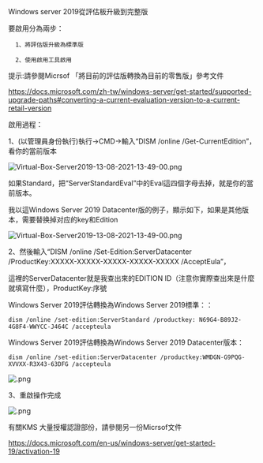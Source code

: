 Windows server 2019從評估板升級到完整版


要啟用分為兩步：

      1、將評估版升級為標準版

      2、使用啟用工具啟用
      
      
提示:請參閱Micrsof 「將目前的評估版轉換為目前的零售版」參考文件

https://docs.microsoft.com/zh-tw/windows-server/get-started/supported-upgrade-paths#converting-a-current-evaluation-version-to-a-current-retail-version 
      
      

啟用過程：

1、(以管理員身份執行)執行->CMD->輸入“DISM /online /Get-CurrentEdition”，看你的當前版本
</code></pre><p><img src="https://i.ibb.co/VtF56p7/Virtual-Box-Server2019-13-08-2021-13-54-13.png" alt="Virtual-Box-Server2019-13-08-2021-13-49-00.png" title="                   Virtual-Box-Server2019-13-08-2021-13-49-00.png"></p></div>
如果Standard，把“ServerStandardEval”中的Eval這四個字母去掉，就是你的當前版本。

我以這Windows Server 2019 Datacenter版的例子，顯示如下，如果是其他版本，需要替换掉对应的key和Edition
</code></pre><p><img src="https://i.ibb.co/8YbVq5s/Virtual-Box-Server2019-13-08-2021-13-54-26.png" alt="Virtual-Box-Server2019-13-08-2021-13-49-00.png" title="                   Virtual-Box-Server2019-13-08-2021-13-49-00.png"></p></div>



2、然後輸入“DISM /online /Set-Edition:ServerDatacenter /ProductKey:XXXXX-XXXXX-XXXXX-XXXXX-XXXXX /AcceptEula”，

這裡的ServerDatacenter就是我查出來的EDITION ID（注意你實際查出來是什麼就填寫什麼），ProductKey:序號

</p><p>Windows Server 2019評估轉換為Windows Server 2019標準：：</p><pre><code>dism /online /set-edition:ServerStandard /productkey: N69G4-B89J2-4G8F4-WWYCC-J464C /accepteula
</code></pre><p>Windows Server 2019評估轉換為Windows Server 2019 Datacenter版本：</p><pre><code>dism /online /set-edition:ServerDatacenter /productkey:WMDGN-G9PQG-XVVXX-R3X43-63DFG /accepteula
</code></pre><p><img src="https://i.ibb.co/7bT9VSW/Virtual-Box-Server2019-13-08-2021-14-00-02.png" alt="         .png" title="                  .png"></p></div>



3、重啟操作完成
</code></pre><p><img src="https://i.ibb.co/2jp3Wy4/Virtual-Box-Server2019-13-08-2021-14-07-37.png" alt="         .png" title="                  .png"></p></div>



有關KMS 大量授權認證部份，請參閱另一份Micrsof文件

https://docs.microsoft.com/en-us/windows-server/get-started-19/activation-19
